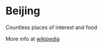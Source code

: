 # Beijing

Countless places of interest and food

More info at [wikipedia](https://en.wikipedia.org/wiki/Beijing)